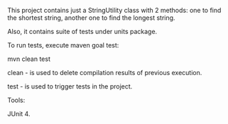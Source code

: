 This project contains just a StringUtility class with 2 methods: one to find the shortest string, another one to find the longest string.

Also, it contains suite of tests under units package. 

To run tests, execute maven goal test:

mvn clean test

clean - is used to delete compilation results of previous execution.

test - is used to trigger tests in the project. 

Tools:

JUnit 4. 